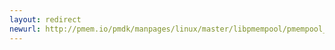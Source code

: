 ```yaml
---
layout: redirect
newurl: http://pmem.io/pmdk/manpages/linux/master/libpmempool/pmempool_rm.3.html
---
```

